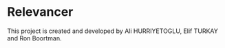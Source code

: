 # Relevancer
This project is created and developed by Ali HURRIYETOGLU, Elif TURKAY and Ron Boortman.
